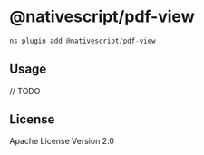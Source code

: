 # @nativescript/pdf-view

```javascript
ns plugin add @nativescript/pdf-view
```

## Usage

// TODO

## License

Apache License Version 2.0
